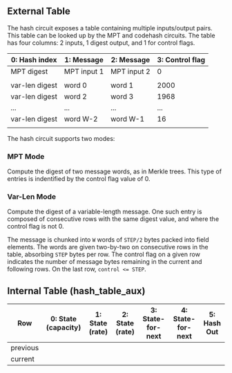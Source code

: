 ## External Table

The hash circuit exposes a table containing multiple inputs/output pairs. This table can be looked up by the MPT and codehash circuits. The table has four columns: 2 inputs, 1 digest output, and 1 for control flags.

| 0: Hash index   | 1: Message       | 2: Message      | 3: Control flag |
| --------------- | ---------------- | --------------- | --------------- |
| MPT digest      | MPT input 1      | MPT input 2     |      0          |
|                 |                  |                 |                 |
| var-len digest  | word 0           | word 1          |     2000        |
| var-len digest  | word 2           | word 3          |     1968        |
|      ...        |      ...         |     ...         |     ...         |
| var-len digest  | word W-2         | word W-1        |      16         |
|                 |                  |                 |                 |


The hash circuit supports two modes:

### MPT Mode

Compute the digest of two message words, as in Merkle trees. This type of entries is indentified by the control flag value of 0.

### Var-Len Mode

Compute the digest of a variable-length message. One such entry is composed of consecutive rows with the same digest value, and where the control flag is not 0.

The message is chunked into `W` words of `STEP/2` bytes packed into field elements. The words are given two-by-two on consecutive rows in the table, absorbing `STEP` bytes per row. The control flag on a given row indicates the number of message bytes remaining in the current and following rows. On the last row, `control <= STEP`.


## Internal Table (hash_table_aux)

| Row      | 0: State (capacity) | 1: State (rate) | 2: State (rate) | 3: State-for-next | 4: State-for-next | 5: Hash Out |
| -------- | ------------------- | --------------- | --------------- | ----------------- | ----------------- | ----------- |
| previous |                     |                 |                 |                   |                   |             |
| current  |                     |                 |                 |                   |                   |             |

